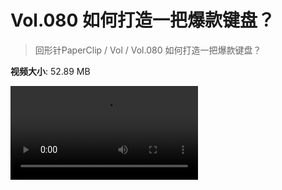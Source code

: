 # Vol.080 如何打造一把爆款键盘？

> 回形针PaperClip / Vol / Vol.080 如何打造一把爆款键盘？

**视频大小**: 52.89 MB

<div class="video"><video src="https://file.hsyhx.top/archive/PaperClip/Vol/080.mp4" controls preload>🤔 您的浏览器不支持 video 标签</video></div>